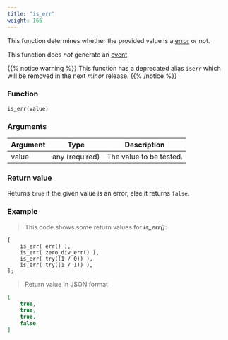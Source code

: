 ```yaml
---
title: "is_err"
weight: 166
---
```


This function determines whether the provided value is a [error](../../data-types/error) or not.

This function does *not* generate an [event](../../overview/events).

{{% notice warning %}}
This function has a deprecated alias `iserr` which will be removed in the next *minor* release.
{{% /notice %}}

### Function

`is_err(value)`

### Arguments

Argument | Type | Description
-------- | ---- | -----------
value | any (required) | The value to be tested.

### Return value

Returns `true` if the given value is an error, else it returns `false`.

### Example

> This code shows some return values for ***is_err()***:

```thingsdb,json_response
[
    is_err( err() ),
    is_err( zero_div_err() ),
    is_err( try((1 / 0)) ),
    is_err( try((1 / 1)) ),
];
```

> Return value in JSON format

```json
[
    true,
    true,
    true,
    false
]
```

